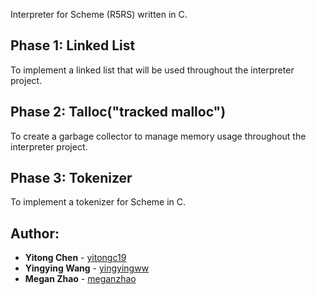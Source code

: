 Interpreter for Scheme (R5RS) written in C.

## Phase 1: Linked List
To implement a linked list that will be used throughout the interpreter project.
## Phase 2: Talloc("tracked malloc")
To create a garbage collector to manage memory usage throughout the interpreter project.
## Phase 3: Tokenizer
To implement a tokenizer for Scheme in C.

## Author: 
* **Yitong Chen** - [yitongc19](https://github.com/yitongc19)
* **Yingying Wang** - [yingyingww](https://github.com/yingyingww)
* **Megan Zhao** - [meganzhao](https://github.com/meganzhao)